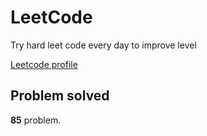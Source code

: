 # LeetCode

Try hard leet code every day to improve level

[ Leetcode profile ](https://leetcode.com/u/orgball2608/)

## Problem solved

**85** problem.
